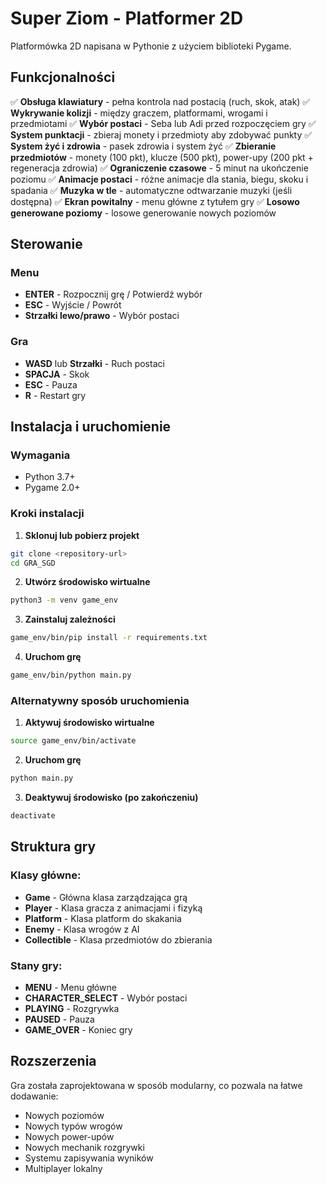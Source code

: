 # Super Ziom - Platformer 2D

Platformówka 2D napisana w Pythonie z użyciem biblioteki Pygame.

## Funkcjonalności

✅ **Obsługa klawiatury** - pełna kontrola nad postacią (ruch, skok, atak)
✅ **Wykrywanie kolizji** - między graczem, platformami, wrogami i przedmiotami
✅ **Wybór postaci** - Seba lub Adi przed rozpoczęciem gry
✅ **System punktacji** - zbieraj monety i przedmioty aby zdobywać punkty
✅ **System żyć i zdrowia** - pasek zdrowia i system żyć
✅ **Zbieranie przedmiotów** - monety (100 pkt), klucze (500 pkt), power-upy (200 pkt + regeneracja zdrowia)
✅ **Ograniczenie czasowe** - 5 minut na ukończenie poziomu
✅ **Animacje postaci** - różne animacje dla stania, biegu, skoku i spadania
✅ **Muzyka w tle** - automatyczne odtwarzanie muzyki (jeśli dostępna)
✅ **Ekran powitalny** - menu główne z tytułem gry
✅ **Losowo generowane poziomy** - losowe generowanie nowych poziomów

## Sterowanie

### Menu
- **ENTER** - Rozpocznij grę / Potwierdź wybór
- **ESC** - Wyjście / Powrót
- **Strzałki lewo/prawo** - Wybór postaci

### Gra
- **WASD** lub **Strzałki** - Ruch postaci
- **SPACJA** - Skok
- **ESC** - Pauza
- **R** - Restart gry

## Instalacja i uruchomienie

### Wymagania
- Python 3.7+
- Pygame 2.0+

### Kroki instalacji

1. **Sklonuj lub pobierz projekt**
```bash
git clone <repository-url>
cd GRA_SGD
```

2. **Utwórz środowisko wirtualne**
```bash
python3 -m venv game_env
```

3. **Zainstaluj zależności**
```bash
game_env/bin/pip install -r requirements.txt
```

4. **Uruchom grę**
```bash
game_env/bin/python main.py
```

### Alternatywny sposób uruchomienia

1. **Aktywuj środowisko wirtualne**
```bash
source game_env/bin/activate
```

2. **Uruchom grę**
```bash
python main.py
```

3. **Deaktywuj środowisko (po zakończeniu)**
```bash
deactivate
```

## Struktura gry

### Klasy główne:
- **Game** - Główna klasa zarządzająca grą
- **Player** - Klasa gracza z animacjami i fizyką
- **Platform** - Klasa platform do skakania
- **Enemy** - Klasa wrogów z AI
- **Collectible** - Klasa przedmiotów do zbierania

### Stany gry:
- **MENU** - Menu główne
- **CHARACTER_SELECT** - Wybór postaci
- **PLAYING** - Rozgrywka
- **PAUSED** - Pauza
- **GAME_OVER** - Koniec gry

## Rozszerzenia

Gra została zaprojektowana w sposób modularny, co pozwala na łatwe dodawanie:
- Nowych poziomów
- Nowych typów wrogów
- Nowych power-upów
- Nowych mechanik rozgrywki
- Systemu zapisywania wyników
- Multiplayer lokalny

